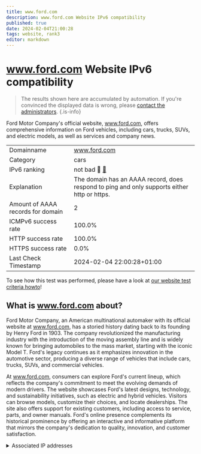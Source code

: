 ```yaml
---
title: www.ford.com
description: www.ford.com Website IPv6 compatibility
published: true
date: 2024-02-04T21:00:28
tags: website, rank3
editor: markdown
---
```


# www.ford.com Website IPv6 compatibility

> The results shown here are accumulated by automation. If you're convinced the displayed data is wrong, please [contact the administrators](/howto/chat). 
{.is-info}

Ford Motor Company's official website, www.ford.com, offers comprehensive information on Ford vehicles, including cars, trucks, SUVs, and electric models, as well as services and company news.


|   |   |
| - | - |
| Domainname | www.ford.com
| Category | cars |
| IPv6 ranking | not bad :3rd_place_medal: [🔗](/howto/ranking) |
| Explanation | The domain has an AAAA record, does respond to ping and only supports either http or https. |
| Amount of AAAA records for domain | 2 |
| ICMPv6 success rate | 100.0%|
| HTTP success rate | 100.0% |
| HTTPS success rate | 0.0% |
| Last Check Timestamp | 2024-02-04 22:00:28+01:00 |

To see how this test was performed, please have a look at [our website test criteria howto](/howto/testcriteria/website)!


## What is www.ford.com about?
Ford Motor Company, an American multinational automaker with its official website at www.ford.com, has a storied history dating back to its founding by Henry Ford in 1903. The company revolutionized the manufacturing industry with the introduction of the moving assembly line and is widely known for bringing automobiles to the mass market, starting with the iconic Model T. Ford's legacy continues as it emphasizes innovation in the automotive sector, producing a diverse range of vehicles that include cars, trucks, SUVs, and commercial vehicles.

At www.ford.com, consumers can explore Ford's current lineup, which reflects the company's commitment to meet the evolving demands of modern drivers. The website showcases Ford's latest designs, technology, and sustainability initiatives, such as electric and hybrid vehicles. Visitors can browse models, customize their choices, and locate dealerships. The site also offers support for existing customers, including access to service, parts, and owner manuals. Ford's online presence complements its historical prominence by offering an interactive and informative platform that mirrors the company's dedication to quality, innovation, and customer satisfaction.



<details>
<summary>Associated IP addresses</summary>

2a02:26f0:280:4a6::1075

2a02:26f0:280:48b::1075

</details>
